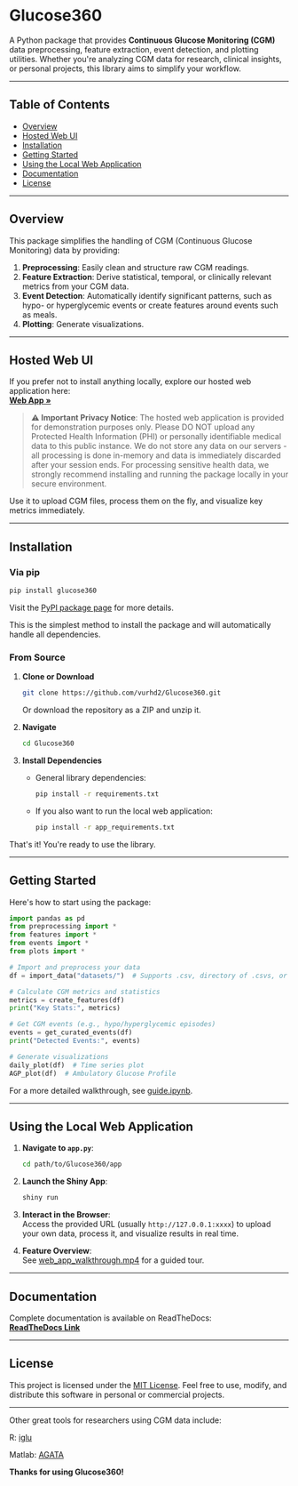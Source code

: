 # Glucose360

A Python package that provides **Continuous Glucose Monitoring (CGM)** data preprocessing, feature extraction, event detection, and plotting utilities. Whether you're analyzing CGM data for research, clinical insights, or personal projects, this library aims to simplify your workflow.

---

## Table of Contents

- [Overview](#overview)
- [Hosted Web UI](#hosted-web-ui)
- [Installation](#installation)
- [Getting Started](#getting-started)
- [Using the Local Web Application](#using-the-local-web-application)
- [Documentation](#documentation)
- [License](#license)

---

## Overview

This package simplifies the handling of CGM (Continuous Glucose Monitoring) data by providing:

1. **Preprocessing**: Easily clean and structure raw CGM readings.  
2. **Feature Extraction**: Derive statistical, temporal, or clinically relevant metrics from your CGM data.  
3. **Event Detection**: Automatically identify significant patterns, such as hypo- or hyperglycemic events or create features around events such as meals.
4. **Plotting**: Generate visualizations.

---

## Hosted Web UI

If you prefer not to install anything locally, explore our hosted web application here:  
[**Web App »**](https://vurhd2.shinyapps.io/glucose360/)

> **⚠️ Important Privacy Notice**: The hosted web application is provided for demonstration purposes only. Please DO NOT upload any Protected Health Information (PHI) or personally identifiable medical data to this public instance. We do not store any data on our servers - all processing is done in-memory and data is immediately discarded after your session ends. For processing sensitive health data, we strongly recommend installing and running the package locally in your secure environment.

Use it to upload CGM files, process them on the fly, and visualize key metrics immediately.

---

## Installation

### Via pip

```bash
pip install glucose360
```

Visit the [PyPI package page](https://pypi.org/project/glucose360) for more details.

This is the simplest method to install the package and will automatically handle all dependencies.

### From Source

1. **Clone or Download**  
   ```bash
   git clone https://github.com/vurhd2/Glucose360.git
   ```
   Or download the repository as a ZIP and unzip it.

2. **Navigate**  
   ```bash
   cd Glucose360
   ```

3. **Install Dependencies**  
   - General library dependencies:
     ```bash
     pip install -r requirements.txt
     ```
   - If you also want to run the local web application:
     ```bash
     pip install -r app_requirements.txt
     ```

That's it! You're ready to use the library.

---

## Getting Started

Here's how to start using the package:

```python
import pandas as pd
from preprocessing import *
from features import *
from events import *
from plots import *

# Import and preprocess your data
df = import_data("datasets/")  # Supports .csv, directory of .csvs, or .zip

# Calculate CGM metrics and statistics
metrics = create_features(df)
print("Key Stats:", metrics)

# Get CGM events (e.g., hypo/hyperglycemic episodes)
events = get_curated_events(df)
print("Detected Events:", events)

# Generate visualizations
daily_plot(df)  # Time series plot
AGP_plot(df)  # Ambulatory Glucose Profile
```

For a more detailed walkthrough, see [guide.ipynb](./examples/guide.ipynb).

---

## Using the Local Web Application

1. **Navigate to `app.py`**:  
   ```bash
   cd path/to/Glucose360/app
   ```
2. **Launch the Shiny App**:  
   ```bash
   shiny run
   ```

3. **Interact in the Browser**:  
   Access the provided URL (usually `http://127.0.0.1:xxxx`) to upload your own data, process it, and visualize results in real time.

4. **Feature Overview**:  
   See [web_app_walkthrough.mp4](./web_app_walkthrough.mp4) for a guided tour.

---

## Documentation

Complete documentation is available on ReadTheDocs:  
[**ReadTheDocs Link**](https://glucose360.readthedocs.io/en/latest/)

---

## License

This project is licensed under the [MIT License](./LICENSE). Feel free to use, modify, and distribute this software in personal or commercial projects.

---
Other great tools for researchers using CGM data include:

R: [iglu](https://irinagain.github.io/iglu/)

Matlab: [AGATA](https://github.com/gcappon/agata)

**Thanks for using Glucose360!**

